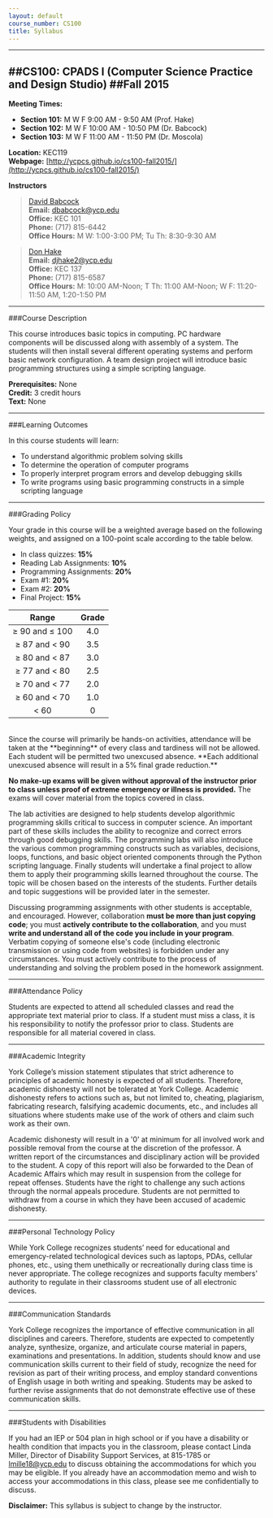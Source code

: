 ```yaml
---
layout: default
course_number: CS100
title: Syllabus
---
```


------------------
##CS100: CPADS I (Computer Science Practice and Design Studio)
##Fall 2015
------------------


**Meeting Times:**

 - **Section 101:**  M W F    9:00 AM - 9:50 AM (Prof. Hake)<br>
 - **Section 102:**  M W F    10:00 AM - 10:50 PM (Dr. Babcock)<br>
 - **Section 103:**  M W F    11:00 AM - 11:50 PM (Dr. Moscola)<br>
 
**Location:** KEC119<br>
**Webpage:**  [http://ycpcs.github.io/cs100-fall2015/](http://ycpcs.github.io/cs100-fall2015/)

**Instructors**

>[David Babcock](http://faculty.ycp.edu/~dbabcock/)<br>
**Email:** <dbabcock@ycp.edu><br>
**Office:** KEC 101<br>
**Phone:** (717) 815-6442<br>
**Office Hours:** M W: 1:00-3:00 PM; 
                  Tu Th: 8:30-9:30 AM

>[Don Hake](http://faculty.ycp.edu/~djhake2/)<br>
**Email:** <djhake2@ycp.edu><br>
**Office:** KEC 137<br>
**Phone:** (717) 815-6587<br>
**Office Hours:** M:    10:00 AM-Noon;
                  T Th: 11:00 AM-Noon;
                  W F:  11:20-11:50 AM, 1:20-1:50 PM
 

------------------
###Course Description


This course introduces basic topics in computing.  PC hardware components will be discussed along with assembly of a system.  The students will then install several different operating systems and perform basic network configuration.  A team design project will introduce basic programming structures using a simple scripting language.


**Prerequisites:**	None<br>
**Credit:**		3 credit hours<br>
**Text:**		None<br>

------------------
###Learning Outcomes


In this course students will learn:

  - To understand algorithmic problem solving skills
  - To determine the operation of computer programs
  - To properly interpret program errors and develop debugging skills
  - To write programs using basic programming constructs in a simple scripting language

------------------
###Grading Policy

Your grade in this course will be a weighted average based on the following weights, and assigned on a 100-point scale according to the table below.

  - In class quizzes: **15%**
  - Reading Lab Assignments:  **10%**
  - Programming Assignments:  **20%**
  - Exam #1:  **20%**
  - Exam #2:  **20%**
  - Final Project:  **15%**

| Range             |  Grade   |
|:-----------------:|:--------:|
| ≥ 90 and ≤ 100    |   4.0    |
| ≥ 87 and &lt; 90  |   3.5    |
| ≥ 80 and &lt; 87  |   3.0    |
| ≥ 77 and &lt; 80  |   2.5    |
| ≥ 70 and &lt; 77  |   2.0    |
| ≥ 60 and &lt; 70  |   1.0    |
| &lt; 60           |    0     |

<br>
Since the course will primarily be hands-on activities, attendance will be taken at the **beginning** of every class and tardiness will not be allowed.  Each student will be permitted two unexcused absence.  **Each additional unexcused absence will result in a 5% final grade reduction.**

**No make-up exams will be given without approval of the instructor prior to class unless proof of extreme emergency or illness is provided.**  The exams will cover material from the topics covered in class.

The lab activities are designed to help students develop algorithmic programming skills critical to success in computer science. An important part of these skills includes the ability to recognize and correct errors through good debugging skills. The programming labs will also introduce the various common programming constructs such as variables, decisions, loops, functions, and basic object oriented components through the Python scripting language.  Finally students will undertake a final project to allow them to apply their programming skills learned throughout the course.  The topic will be chosen based on the interests of the students. Further details and topic suggestions will be provided later in the semester.

Discussing programming assignments with other students is acceptable, and encouraged. However, collaboration **must be more than just copying code**; you must **actively contribute to the collaboration**, and you must **write and understand all of the code you include in your program**. Verbatim copying of someone else's code (including electronic transmission or using code from websites) is forbidden under any circumstances. You must actively contribute to the process of understanding and solving the problem posed in the homework assignment.

------------------
###Attendance Policy

Students are expected to attend all scheduled classes and read the appropriate text material prior to class.  If a student must miss a class, it is his responsibility to notify the professor prior to class.  Students are responsible for all material covered in class.


------------------
###Academic Integrity

York College’s mission statement stipulates that strict adherence to principles of academic honesty is expected of all students.  Therefore, academic dishonesty will not be tolerated at York College.  Academic dishonesty refers to actions such as, but not limited to, cheating, plagiarism, fabricating research, falsifying academic documents, etc., and includes all situations where students make use of the work of others and claim such work as their own.

Academic dishonesty will result in a '0' at minimum for all involved work and possible removal from the course at the discretion of the professor.  A written report of the circumstances and disciplinary action will be provided to the student.  A copy of this report will also be forwarded to the Dean of Academic Affairs which may result in suspension from the college for repeat offenses.  Students have the right to challenge any such actions through the normal appeals procedure.  Students are not permitted to withdraw from a course in which they have been accused of academic dishonesty.

------------------
###Personal Technology Policy

While York College recognizes students’ need for educational and emergency-related technological devices such as laptops, PDAs, cellular phones, etc., using them unethically or recreationally during class time is never appropriate.  The college recognizes and supports faculty members’ authority to regulate in their classrooms student use of all electronic devices.

------------------
###Communication Standards

York College recognizes the importance of effective communication in all disciplines and careers.  Therefore, students are expected to competently analyze, synthesize, organize, and articulate course material in papers, examinations and presentations.  In addition, students should know and use communication skills current to their field of study, recognize the need for revision as part of their writing process, and employ standard conventions of English usage in both writing and speaking.  Students may be asked to further revise assignments that do not demonstrate effective use of these communication skills.

------------------
###Students with Disabilities

If you had an IEP or 504 plan in high school or if you have a disability or health condition that impacts you in the classroom, please contact Linda Miller, Director of Disability Support Services, at 815-1785 or <lmille18@ycp.edu> to discuss obtaining the accommodations for which you may be eligible. If you already have an accommodation memo and wish to access your accommodations in this class, please see me confidentially to discuss.

<!--
------------------
###Tentative Course Calendar

>| **Date**         | **Topic**
>| -----------------|:---------
>| Aug 25 - Aug 29  |  Motherboards & Motherboard Layout
>| Sep 1 - Sep 5    |  Processors & Memory
>| Sep 8 - Sep 12   |  BIOS and PC Assembly
>| Sep 15 - Sep 19  |  Storage / Operating Systems / Video
>| Sep 22 - Sep 26  |  Wired Networking
>| Sep 29 - Oct 3   |  Wireless Networking
>| Oct 6 - Oct 10   |  **Exam #1** – Oct 6 / Programming Fundamentals / Introduction to Python 
>| Oct 13 - Oct 17  |  Programming Concepts, Variables, and Expressions / Debugging
>| Oct 20 - Oct 24  |  Good Programming Practices / Functions
>| Oct 27 - Oct 31  |  Iteration
>| Nov 3 - Nov 7    |  Iteration (Cont.)
>| Nov 10 - Nov 14  |  Decisions
>| Nov 17 - Nov 21  |  Decisions (Cont.)
>| Nov 24 - Nov 28  |  **Exam #2** - Nov 24 / Thanksgiving Break
>| Dec 1 - Dec 5    |  Intro to PyGame
>| Dec 8            |  PyGame (Cont.)
>||
>| Dec 12 - Dec 15  |  **Oral Presentations During Final Exam Period** <br> **Dec 15 – Section 101** – 8:00 am-10:00 am <br> **Dec 12 – Section 102** – 10:15 am-12:15 pm <br> **Dec 15 – Section 103** – 10:15 am-12:15 pm
-->

**Disclaimer:**	This syllabus is subject to change by the instructor.

